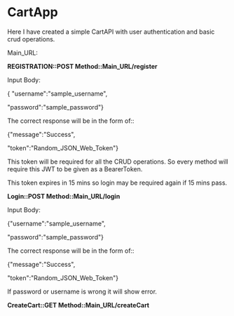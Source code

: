 # CartApp
Here I have created a simple CartAPI with user authentication and basic crud operations.

Main_URL:

**REGISTRATION::POST Method::Main_URL/register**

  Input Body:
  
  { "username":"sample_username",
  
  "password":"sample_password"}
  
  The correct response will be in the form of::
  
  {"message":"Success",
  
   "token":"Random_JSON_Web_Token"}
   
   This token will be required for all the CRUD operations. So every method will require this JWT to be given as a BearerToken.
   
   This token expires in 15 mins so login may be required again if 15 mins pass.
   
**Login::POST Method::Main_URL/login**

  Input Body:
  
  {"username":"sample_username",
  
  "password":"sample_password"}
  
  The correct response will be in the form of::
  
  {"message":"Success",
  
   "token":"Random_JSON_Web_Token"}
   
  If password or username is wrong it will show error.
  
**CreateCart::GET Method::Main_URL/createCart**
   
  
 
 
 
   
   
